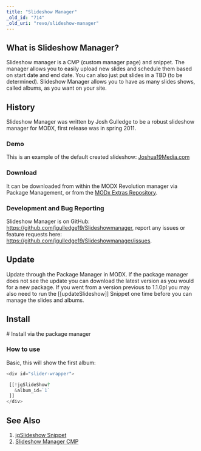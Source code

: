```yaml
---
title: "Slideshow Manager"
_old_id: "714"
_old_uri: "revo/slideshow-manager"
---
```


## What is Slideshow Manager?

Slideshow manager is a CMP (custom manager page) and snippet. The manager allows you to easily upload new slides and schedule them based on start date and end date. You can also just put slides in a TBD (to be determined). Slideshow Manager allows you to have as many slides shows, called albums, as you want on your site.

## History

Slideshow Manager was written by Josh Gulledge to be a robust slideshow manager for MODX, first release was in spring 2011.

### Demo

This is an example of the default created slideshow: [Joshua19Media.com](http://www.joshua19media.com/)

### Download

It can be downloaded from within the MODX Revolution manager via Package Management, or from the [MODx Extras Repository](http://modx.com/extras/package/slideshowmanager).

### Development and Bug Reporting

Slideshow Manager is on GitHub: <https://github.com/jgulledge19/Slideshowmanager>, report any issues or feature requests here: <https://github.com/jgulledge19/Slideshowmanager/issues>.

## Update

Update through the Package Manager in MODX. If the package manager does not see the update you can download the latest version as you would for a new package. If you went from a version previous to 1.1.0pl you may also need to run the \[\[updateSlideshow\]\] Snippet one time before you can manage the slides and albums.

## Install

\# Install via the package manager

### How to use

Basic, this will show the first album:

``` php
<div id="slider-wrapper">

 [[!jgSlideShow?
   &album_id=`1`
 ]]
</div>

```

## See Also

1. [jgSlideshow Snippet](/extras/slideshow-manager/jgslideshow-snippet)
2. [Slideshow Manager CMP](/extras/slideshow-manager/slideshow-manager-cmp)